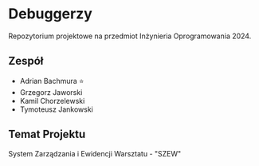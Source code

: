 # Debuggerzy

Repozytorium projektowe na przedmiot Inżynieria Oprogramowania 2024.

## Zespół
- Adrian Bachmura ⭐
- Grzegorz Jaworski
- Kamil Chorzelewski
- Tymoteusz Jankowski

## Temat Projektu

System Zarządzania i Ewidencji Warsztatu - "SZEW"